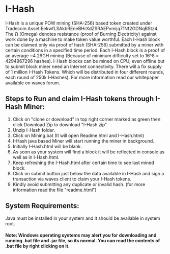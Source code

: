 # I-Hash
I-Hash is a unique POW mining (SHA-256) based token created under Tradecoin Asset:EekwfLSAkbREneBHrXdZSRAEPvmijq71Nf2GDNqBStz4. The Ω (Omega) denotes resistance (proof of Burning Electricity) against work done by a machine to make token value worthful. Each I-Hash block can be claimed only via proof of hash (SHA-256) submitted by a miner with certain conditions in a specified time period. Each I-Hash block is a proof of an average ~4.29GH mining (Because of minimum difficulty set to 16^8 = 4294967296 hashes). I-Hash blocks can be mined on CPU, even offline but to submit block miner need an Internet connectivity. There will a fix supply of 1 million I-Hash Tokens. Which will be distributed in four different rounds, each round of 250k I-Hashes). For more information read our whitepaper available on waves forum.

## Steps to Run and claim I-Hash tokens through I-Hash Miner:
1. Click on "clone or download" in top right corner marked as green then click Download Zip to download "I-Hash.zip".
2. Unzip I-Hash folder.
3. Click on Mining.bat (It will open Readme.html and I-Hash.html)
4. I-Hash java based Miner will start running the miner in background.
5. Initially I-Hash.html will be blank.
6. As soon as your system will find a block it will be reflected in console as well as in I-Hash.html.
6. Keep refreshing the I-Hash.html after certain time to see last mined block.
7. Click on submit button just below the data available in I-Hash and sign a transaction via waves client to claim your I-Hash tokens.
8. Kindly avoid submitting any duplicate or invalid hash. (for more information read the file "readme.html")

## System Requirements:
Java must be installed in your system and it should be available in system root.

#### Note: Windows operating systems may alert you for downloading and running .bat file and .jar file, so its normal. You can read the contents of .bat file by right clicking on it.  
